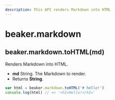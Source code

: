 ```yaml
---
description: This API renders Markdown into HTML
---
```


# beaker.markdown

## beaker.markdown.toHTML\(md\)

Renders Markdown into HTML.

* **md** String. The Markdown to render.
* Returns **String**.

```javascript
var html = beaker.markdown.toHTML('# hello!')
console.log(html) // => '<h1>Hello!</h1>'
```

